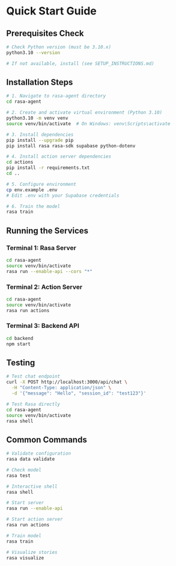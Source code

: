 # Quick Start Guide

## Prerequisites Check

```bash
# Check Python version (must be 3.10.x)
python3.10 --version

# If not available, install (see SETUP_INSTRUCTIONS.md)
```

## Installation Steps

```bash
# 1. Navigate to rasa-agent directory
cd rasa-agent

# 2. Create and activate virtual environment (Python 3.10)
python3.10 -m venv venv
source venv/bin/activate  # On Windows: venv\Scripts\activate

# 3. Install dependencies
pip install --upgrade pip
pip install rasa rasa-sdk supabase python-dotenv

# 4. Install action server dependencies
cd actions
pip install -r requirements.txt
cd ..

# 5. Configure environment
cp env.example .env
# Edit .env with your Supabase credentials

# 6. Train the model
rasa train
```

## Running the Services

### Terminal 1: Rasa Server
```bash
cd rasa-agent
source venv/bin/activate
rasa run --enable-api --cors "*"
```

### Terminal 2: Action Server
```bash
cd rasa-agent
source venv/bin/activate
rasa run actions
```

### Terminal 3: Backend API
```bash
cd backend
npm start
```

## Testing

```bash
# Test chat endpoint
curl -X POST http://localhost:3000/api/chat \
  -H "Content-Type: application/json" \
  -d '{"message": "Hello", "session_id": "test123"}'

# Test Rasa directly
cd rasa-agent
source venv/bin/activate
rasa shell
```

## Common Commands

```bash
# Validate configuration
rasa data validate

# Check model
rasa test

# Interactive shell
rasa shell

# Start server
rasa run --enable-api

# Start action server
rasa run actions

# Train model
rasa train

# Visualize stories
rasa visualize
```

